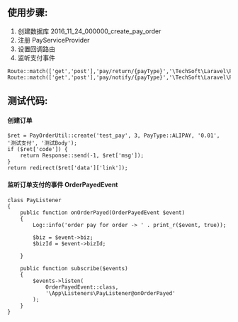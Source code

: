 ## 使用步骤:

1. 创建数据库 2016_11_24_000000_create_pay_order
2. 注册 PayServiceProvider
3. 设置回调路由
4. 监听支付事件

```
Route::match(['get','post'],'pay/return/{payType}','\TechSoft\Laravel\Pay\Controllers\ReturnController@index');
Route::match(['get','post'],'pay/notify/{payType}','\TechSoft\Laravel\Pay\Controllers\NotifyController@index');
```


## 测试代码:

#### 创建订单

```
$ret = PayOrderUtil::create('test_pay', 3, PayType::ALIPAY, '0.01', '测试支付', '测试Body');
if ($ret['code']) {
    return Response::send(-1, $ret['msg']);
}
return redirect($ret['data']['link']);
```

#### 监听订单支付的事件 OrderPayedEvent

```
class PayListener
{
    public function onOrderPayed(OrderPayedEvent $event)
    {
        Log::info('order pay for order -> ' . print_r($event, true));

        $biz = $event->biz;
        $bizId = $event->bizId;

    }

    public function subscribe($events)
    {
        $events->listen(
            OrderPayedEvent::class,
            '\App\Listeners\PayListener@onOrderPayed'
        );
    }
}
```